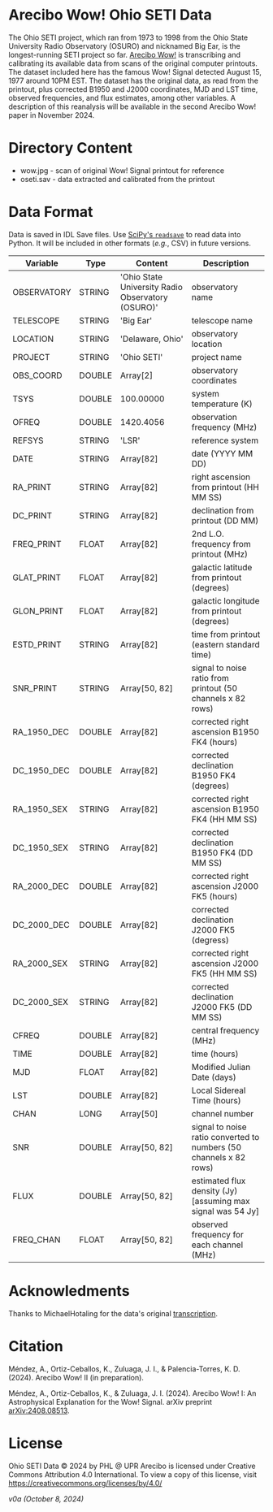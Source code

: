 # Arecibo Wow! Ohio SETI Data

The Ohio SETI project, which ran from 1973 to 1998 from the Ohio State University Radio Observatory (OSURO) and nicknamed Big Ear, is the longest-running SETI project so far. [Arecibo Wow!](HTTP:phl.upr.edu/wow) is transcribing and calibrating its available data from scans of the original computer printouts. The dataset included here has the famous Wow! Signal detected August 15, 1977 around 10PM EST. The dataset has the original data, as read from the printout, plus corrected B1950 and J2000 coordinates, MJD and LST time, observed frequencies, and flux estimates, among other variables. A description of this reanalysis will be available in the second Arecibo Wow! paper in November 2024.

# Directory Content

- wow.jpg - scan of original Wow! Signal printout for reference
- oseti.sav - data extracted and calibrated from the printout

# Data Format

Data is saved in IDL Save files. Use [SciPy's `readsave`](https://docs.scipy.org/doc/scipy/reference/generated/scipy.io.readsav.html) to read data into Python. It will be included in other formats (_e.g._, CSV) in future versions.

| Variable | Type | Content | Description |
| -------- | ---- | ------- | ----------- |
| OBSERVATORY | STRING | 'Ohio State University Radio Observatory (OSURO)' | observatory name |
| TELESCOPE   | STRING | 'Big Ear' | telescope name |
| LOCATION    | STRING | 'Delaware, Ohio' | observatory location |
| PROJECT     | STRING | 'Ohio SETI'   | project name |
| OBS_COORD   | DOUBLE | Array[2]      | observatory coordinates |
| TSYS        | DOUBLE | 100.00000     | system temperature (K) |
| OFREQ       | DOUBLE | 1420.4056     | observation frequency (MHz) |
| REFSYS      | STRING | 'LSR'         | reference system |
| DATE        | STRING | Array[82]     | date (YYYY MM DD) |
| RA_PRINT    | STRING | Array[82]     | right ascension from printout (HH MM SS) |
| DC_PRINT    | STRING | Array[82]     | declination from printout (DD MM) |
| FREQ_PRINT  | FLOAT  | Array[82]     | 2nd L.O. frequency from printout (MHz) |
| GLAT_PRINT  | FLOAT  | Array[82]     | galactic latitude from printout (degrees) |
| GLON_PRINT  | FLOAT  | Array[82]     | galactic longitude from printout (degrees) |
| ESTD_PRINT  | STRING | Array[82]     | time from printout (eastern standard time) |
| SNR_PRINT   | STRING | Array[50, 82] | signal to noise ratio from printout (50 channels x 82 rows) |
| RA_1950_DEC | DOUBLE | Array[82]     | corrected right ascension B1950 FK4 (hours) |
| DC_1950_DEC | DOUBLE | Array[82]     | corrected declination B1950 FK4 (degrees) |
| RA_1950_SEX | STRING | Array[82]     | corrected right ascension B1950 FK4 (HH MM SS) |
| DC_1950_SEX | STRING | Array[82]     | corrected declination B1950 FK4 (DD MM SS) |
| RA_2000_DEC | DOUBLE | Array[82]     | corrected right ascension J2000 FK5 (hours) |
| DC_2000_DEC | DOUBLE | Array[82]     | corrected declination J2000 FK5 (degress) |
| RA_2000_SEX | STRING | Array[82]     | corrected right ascension J2000 FK5 (HH MM SS) |
| DC_2000_SEX | STRING | Array[82]     | corrected declination J2000 FK5 (DD MM SS) |
| CFREQ       | DOUBLE | Array[82]     | central frequency (MHz) |         
| TIME        | DOUBLE | Array[82]     | time (hours) |
| MJD         | FLOAT  | Array[82]     | Modified Julian Date (days) |
| LST         | DOUBLE | Array[82]     | Local Sidereal Time (hours) |
| CHAN        | LONG   | Array[50]     | channel number |
| SNR         | DOUBLE | Array[50, 82] | signal to noise ratio converted to numbers (50 channels x 82 rows) |
| FLUX        | DOUBLE | Array[50, 82] | estimated flux density (Jy) [assuming max signal was 54 Jy] |
| FREQ_CHAN   | FLOAT  | Array[50, 82] | observed frequency for each channel (MHz) |

# Acknowledments

Thanks to MichaelHotaling for the data's original [transcription](https://github.com/MichaelHotaling/The-Wow-Signal).

# Citation

Méndez, A., Ortiz-Ceballos, K., Zuluaga, J. I., & Palencia-Torres, K. D. (2024). Arecibo Wow! II (in preparation).

Méndez, A., Ortiz-Ceballos, K., & Zuluaga, J. I. (2024). Arecibo Wow! I: An Astrophysical Explanation for the Wow! Signal. arXiv preprint [arXiv:2408.08513](https://arxiv.org/abs/2408.08513).

# License

Ohio SETI Data © 2024 by PHL @ UPR Arecibo is licensed under Creative Commons Attribution 4.0 International. To view a copy of this license, visit https://creativecommons.org/licenses/by/4.0/

_v0a (October 8, 2024)_
